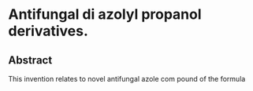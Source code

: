 # Antifungal di azolyl propanol derivatives.

## Abstract
This invention relates to novel antifungal azole com pound of the formula